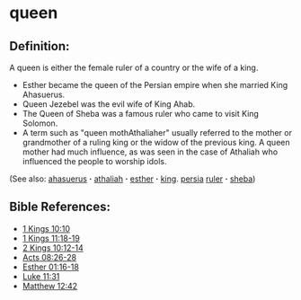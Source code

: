 # queen #

## Definition: ##

A queen is either the female ruler of a country or the wife of a king.

* Esther became the queen of the Persian empire when she married King Ahasuerus.
* Queen Jezebel was the evil wife of King Ahab.
* The Queen of Sheba was a famous ruler who came to visit King Solomon.
* A term such as "queen mothAthaliaher" usually referred to the mother or grandmother of a ruling king or the widow of the previous king. A queen mother had much influence, as was seen in the case of Athaliah who influenced the people to worship idols.

(See also: [ahasuerus](../other/ahasuerus.md) **·** [athaliah](../other/athaliah.md) **·** [esther](../other/esther.md) **·** [king](../other/king.md). [persia](../other/persia.md) [ruler](../other/ruler.md) **·** [sheba](../other/sheba.md))

## Bible References: ##

* [1 Kings 10:10](https://door43.org/en/bible/notes/1ki/10/10)
* [1 Kings 11:18-19](https://door43.org/en/bible/notes/1ki/11/18)
* [2 Kings 10:12-14](https://door43.org/en/bible/notes/2ki/10/12)
* [Acts 08:26-28](https://door43.org/en/bible/notes/act/08/26)
* [Esther 01:16-18](https://door43.org/en/bible/notes/est/01/16)
* [Luke 11:31](https://door43.org/en/bible/notes/luk/11/31)
* [Matthew 12:42](https://door43.org/en/bible/notes/mat/12/42)
